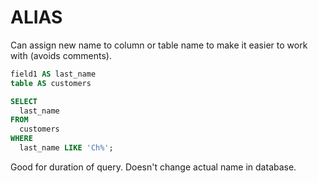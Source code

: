 # ALIAS

Can assign new name to column or table name to make it easier to work with (avoids comments).

```sql
field1 AS last_name
table AS customers

SELECT
  last_name
FROM
  customers
WHERE
  last_name LIKE 'Ch%';
```

Good for duration of query. Doesn't change actual name in database.
